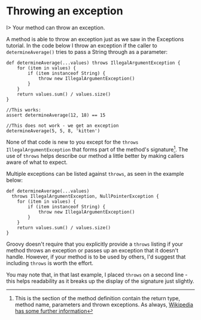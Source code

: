 # Throwing an exception

I> Your method can throw an exception.

A method is able to throw an exception just as we saw in the Exceptions tutorial. In the code below I throw an exception if the caller to `determineAverage()` tries to pass a String through as a parameter:

	def determineAverage(...values) throws IllegalArgumentException {
	    for (item in values) {
	        if (item instanceof String) {
	            throw new IllegalArgumentException()
	        }
	    }
	    return values.sum() / values.size()
	}
	
	//This works:
	assert determineAverage(12, 18) == 15
	
	//This does not work - we get an exception
	determineAverage(5, 5, 8, 'kitten')

None of that code is new to you except for the `throws IllegalArgumentException` that forms part of the method's signature[^sign]. The use of `throws` helps describe our method a little better by making callers aware of what to expect.

Multiple exceptions can be listed against `throws`, as seen in the example below:

	def determineAverage(...values) 
	  throws IllegalArgumentException, NullPointerException {
	    for (item in values) {
	        if (item instanceof String) {
	            throw new IllegalArgumentException()
	        }
	    }
	    return values.sum() / values.size()
	}

Groovy doesn't require that you explicitly provide a `throws` listing if your method throws an exception or passes up an exception that it doesn't handle. However, if your method is to be used by others, I'd suggest that including `throws` is worth the effort. 

You may note that, in that last example, I placed `throws` on a second line - this helps readability as it breaks up the display of the signature just slightly.

[^sign]: This is the section of the method definition contain the return type, method name, parameters and thrown exceptions. As always, [Wikipedia has some further information](https://en.wikipedia.org/wiki/Type_signature#Method_signature) 